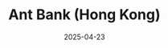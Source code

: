 ---  
layout: startup_page  
title: "Ant Bank (Hong Kong)"  
id: "antbank.hk"  
permalink: "/antbankhongkongantbank.hk04232025/"  
website: "https://www.antbank.hk"  
funding_round: ""  
funding_amount: "$100M"  
investors: "Ant International"  
about: "Ant Bank (Hong Kong) is a digital bank offering a range of inclusive financial services, including high-yield accounts, buy-now-pay-later options, and low-cost investments. It leverages technology to provide convenient and secure services, integrating with AlipayHK to create a comprehensive lifestyle platform. The bank aims to contribute to Hong Kong's economic development and digital financial landscape."  
markets: "Fintech"  
hq: "Hong Kong, Hong Kong"  
founded_year: "2019"  
linkedin: "https://www.linkedin.com/company/antbankhk/"  
twitter: ""  
instagram: ""  
facebook: ""  
crunchbase: "https://www.crunchbase.com/organization/ant-bank"  
pitchbook: ""  

date_display: "23-Apr-2025"  
date: "2025-04-23"

# SEO Optimization  
meta_title: "Ant Bank (Hong Kong) -  Funding ($100M)"  
meta_description: "Ant Bank (Hong Kong), Ant Bank (Hong Kong) is a digital bank offering a range of inclusive financial services, including high-yield accounts, buy-now-pay-later options, and..."  
meta_keywords: "Ant Bank (Hong Kong), Fintech,  funding"  
canonical_url: "https://startup.projectstartups.com/antbankhongkongantbank.hk04232025/"  
---